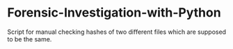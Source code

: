 # Forensic-Investigation-with-Python
Script for manual checking hashes of two different files which are supposed to be the same.
